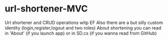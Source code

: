# url-shortener-MVC
Url shortener and CRUD operations witр EF
Also there are a but silly custom identity (login,register,logout and two roles)
About shortening you can read in 'About' (if you launch app) or in SD.cs (if you wanna read from GitHub)
